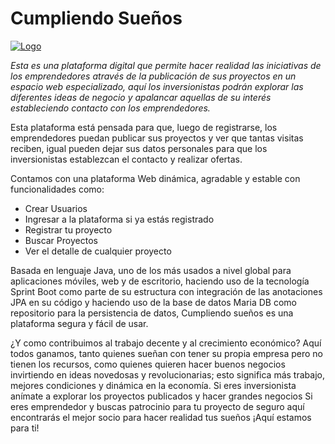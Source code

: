 # Cumpliendo Sueños

[![Logo](https://i.imgur.com/rtR3AmX.png "Logo")](https://i.imgur.com/rtR3AmX.png "Logo")

*Esta  es una plataforma digital que permite hacer realidad las iniciativas de los emprendedores através de la publicación de sus proyectos en un espacio web especializado, aquí los inversionistas podrán explorar las diferentes ideas de negocio y apalancar aquellas de su interés estableciendo contacto con los emprendedores.*

Esta plataforma está pensada para que, luego de registrarse, los emprendedores puedan publicar sus proyectos y ver que tantas visitas reciben, igual pueden dejar sus datos personales para que los inversionistas establezcan el contacto y realizar ofertas.

Contamos con una plataforma Web dinámica, agradable y estable con funcionalidades como:
- Crear Usuarios
- Ingresar a la plataforma si ya estás registrado
- Registrar tu proyecto
- Buscar Proyectos
- Ver el detalle de cualquier proyecto

Basada en lenguaje Java, uno de los más usados a nivel global para aplicaciones móviles, web y de escritorio, haciendo uso de la tecnología Sprint Boot como parte de su estructura con integración de las anotaciones JPA en su código y haciendo uso de la base de datos Maria DB como repositorio para la persistencia de datos, Cumpliendo sueños es una plataforma segura y fácil de usar.

¿Y como contribuimos al trabajo decente y al crecimiento económico?
Aquí todos ganamos, tanto quienes sueñan con tener su propia empresa pero no tienen los recursos, como quienes quieren hacer buenos negocios invirtiendo en ideas novedosas y revolucionarias; esto significa más trabajo, mejores condiciones y dinámica en la economía.
Si eres inversionista anímate a explorar los proyectos publicados y hacer grandes negocios
Si eres emprendedor y buscas patrocinio para tu proyecto de seguro aquí encontrarás el mejor socio para hacer realidad tus sueños
¡Aquí estamos para ti!
